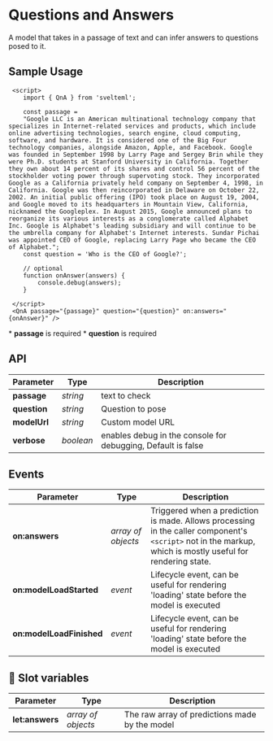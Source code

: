 # Questions and Answers

A model that takes in a passage of text and can infer answers to questions posed to it.

## Sample Usage

     <script>
        import { QnA } from 'svelteml';

        const passage =
        "Google LLC is an American multinational technology company that specializes in Internet-related services and products, which include online advertising technologies, search engine, cloud computing, software, and hardware. It is considered one of the Big Four technology companies, alongside Amazon, Apple, and Facebook. Google was founded in September 1998 by Larry Page and Sergey Brin while they were Ph.D. students at Stanford University in California. Together they own about 14 percent of its shares and control 56 percent of the stockholder voting power through supervoting stock. They incorporated Google as a California privately held company on September 4, 1998, in California. Google was then reincorporated in Delaware on October 22, 2002. An initial public offering (IPO) took place on August 19, 2004, and Google moved to its headquarters in Mountain View, California, nicknamed the Googleplex. In August 2015, Google announced plans to reorganize its various interests as a conglomerate called Alphabet Inc. Google is Alphabet's leading subsidiary and will continue to be the umbrella company for Alphabet's Internet interests. Sundar Pichai was appointed CEO of Google, replacing Larry Page who became the CEO of Alphabet.";
        const question = 'Who is the CEO of Google?';

        // optional
        function onAnswer(answers) {
            console.debug(answers);
        }

     </script>
     <QnA passage="{passage}" question="{question}" on:answers="{onAnswer}" />

\* **passage** is required \* **question** is required

## API

| Parameter    | Type      | Description                                                  |
| ------------ | --------- | ------------------------------------------------------------ |
| **passage**  | _string_  | text to check                                                |
| **question** | _string_  | Question to pose                                             |
| **modelUrl** | _string_  | Custom model URL                                             |
| **verbose**  | _boolean_ | enables debug in the console for debugging, Default is false |

## Events

| Parameter                | Type               | Description                                                                                                                                                |
| ------------------------ | ------------------ | ---------------------------------------------------------------------------------------------------------------------------------------------------------- |
| **on:answers**           | _array of objects_ | Triggered when a prediction is made. Allows processing in the caller component's `<script>` not in the markup, which is mostly useful for rendering state. |
| **on:modelLoadStarted**  | _event_            | Lifecycle event, can be useful for rendering 'loading' state before the model is executed                                                                  |
| **on:modelLoadFinished** | _event_            | Lifecycle event, can be useful for rendering 'loading' state before the model is executed                                                                  |

## 🎰 Slot variables

| Parameter       | Type               | Description                                    |
| --------------- | ------------------ | ---------------------------------------------- |
| **let:answers** | _array of objects_ | The raw array of predictions made by the model |
